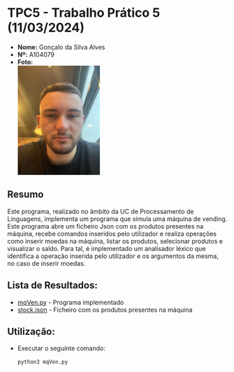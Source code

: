 # TPC5 - Trabalho Prático 5 (11/03/2024)

- **Nome:** Gonçalo da Silva Alves
- **Nº:** A104079
- **Foto:** <br/> <img src="pic.jpeg" alt="Profile picture" width="188" height="250"/>

## Resumo
Este programa, realizado no âmbito da UC de Processamento de Linguagens, implementa um programa que simula uma máquina de vending. Este programa abre um ficheiro Json com os produtos presentes na máquina, recebe comandos inseridos pelo utilizador e realiza operações como inserir moedas na máquina, listar os produtos, selecionar produtos e visualizar o saldo. Para tal, é implementado um analisador léxico que identifica a operação inserida pelo utilizador e os argumentos da mesma, no caso de inserir moedas.

## **Lista de Resultados**: 
   - [mqVen.py](mqVen.py) - Programa implementado
   - [stock.json](stock.json) - Ficheiro com os produtos presentes na máquina

## Utilização:
 - Executar o seguinte comando:
    ```sh
    python3 mqVen.py
    ```